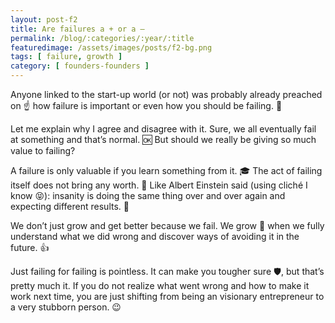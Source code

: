 ```yaml
---
layout: post-f2
title: Are failures a + or a –
permalink: /blog/:categories/:year/:title
featuredimage: /assets/images/posts/f2-bg.png
tags: [ failure, growth ]
category: [ founders-founders ]
---
```


Anyone linked to the start-up world (or not) was probably already preached on ☝ how failure is important or even how you should be failing. 🚫

Let me explain why I agree and disagree with it. Sure, we all eventually fail at something and that’s normal. 🆗  But should we really be giving so much value to failing?

A failure is only valuable if you learn something from it. 🎓  The act of failing itself does not bring any worth. 💎  Like Albert Einstein said (using cliché I know 😝): insanity is doing the same thing over and over again and expecting different results. 🔁

We don’t just grow and get better because we fail. We grow 🚀 when we fully understand what we did wrong and discover ways of avoiding it in the future. 👍

Just failing for failing is pointless. It can make you tougher sure 🛡, but that’s pretty much it. If you do not realize what went wrong and how to make it work next time, you are just shifting from being an visionary entrepreneur to a very stubborn person. 😉
